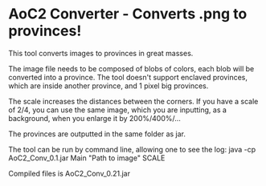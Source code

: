 # AoC2 Converter - Converts .png to provinces!
This tool converts images to provinces in great masses.

The image file needs to be composed of blobs of colors, each blob will be converted into a province.
The tool doesn't support enclaved provinces, which are inside another province, and 1 pixel big provinces.

The scale increases the distances between the corners. If you have a scale of 2/4, you can use the same image, which you are inputting, as a background, when you enlarge it by 200%/400%/...

The provinces are outputted in the same folder as jar.

The tool can be run by command line, allowing one to see the log:
java -cp AoC2_Conv_0.1.jar Main "Path to image" SCALE

Compiled files is AoC2_Conv_0.21.jar
